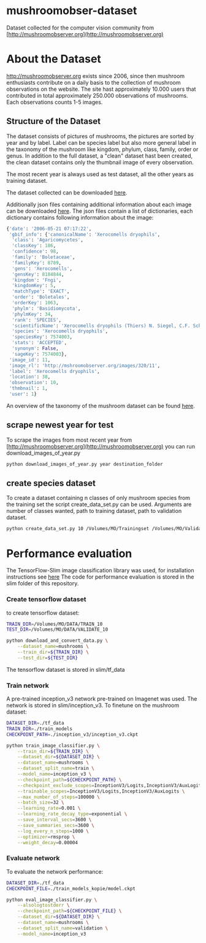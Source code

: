 # mushroomobser-dataset
Dataset collected for the computer vision community from [http://mushroomobserver.org](http://mushroomobserver.org)

# About the Dataset

http://mushroomobserver.org exists since 2006, since then mushroom enthusiasts contribute on a daily basis to the collection of mushroom observations on the website. The site hast approximately 10.000 users that contributed in total approximately 250.000 observations of mushrooms. Each observations counts 1-5 images. 

## Structure of the Dataset
The dataset consists of pictures of mushrooms, the pictures are sorted by year and by label. Label can be species label but also more general label in the taxonomy of the mushroom like kingdom, phylum, class, family, order or genus. 
In addition to the full dataset, a "clean" dataset hast been created, the clean dataset contains only the thumbnail image of every observation.

The most recent year is always used as test dataset, all the other years as training dataset.

The dataset collected can be downloaded [here](https://www.google.com).

Additionally json files containing additional information about each image can be downloaded [here](https://www.google.com). The json files contain a list of dictionaries, each dictionary contains following information about the image:
```python
{'date': '2006-05-21 07:17:22',
 'gbif_info': {'canonicalName': 'Xerocomells dryophils',
  'class': 'Agaricomycetes',
  'classKey': 186,
  'confidence': 98,
  'family': 'Boletaceae',
  'familyKey': 8789,
  'gens': 'Xerocomells',
  'gensKey': 8184844,
  'kingdom': 'Fngi',
  'kingdomKey': 5,
  'matchType': 'EXACT',
  'order': 'Boletales',
  'orderKey': 1063,
  'phylm': 'Basidiomycota',
  'phylmKey': 34,
  'rank': 'SPECIES',
  'scientificName': 'Xerocomells dryophils (Thiers) N. Siegel, C.F. Schwarz & J.L. Frank, 2014',
  'species': 'Xerocomells dryophils',
  'speciesKey': 7574003,
  'stats': 'ACCEPTED',
  'synonym': False,
  'sageKey': 7574003},
 'image_id': 11,
 'image_rl': 'http://mshroomobserver.org/images/320/11',
 'label': 'Xerocomells dryophils',
 'location': 38,
 'observation': 10,
 'thmbnail': 1,
 'user': 1}
```

An overview of the taxonomy of the mushroom dataset can be found [here](https://www.google.com).

## scrape newest year for test
To scrape the images from most recent year from [http://mushroomobserver.org](http://mushroomobserver.org) you can run download_images_of_year.py
```bash
python download_images_of_year.py year destination_folder
```


## create species dataset 

To create a dataset containing n classes of only mushroom species from the training set the script create_data_set.py can be used. Arguments are number of classes wanted, path to training dataset, path to validation dataset.
```bash
python create_data_set.py 10 /Volumes/MO/Trainingset /Volumes/MO/Validationset
```

# Performance evaluation
The TensorFlow-Slim image classification library was used, for installation instructions see [here](https://github.com/tensorflow/models/tree/master/slim)
The code for performance evaluation is stored in the slim folder of this repository. 

### Create tensorflow dataset
to create tensorflow dataset:
```bash
TRAIN_DIR=/Volumes/MO/DATA/TRAIN_10
TEST_DIR=/Volumes/MO/DATA/VALIDATE_10

python download_and_convert_data.py \
    --dataset_name=mushrooms \
    --train_dir=${TRAIN_DIR} \
    --test_dir=${TEST_DIR}
```
The tensorflow dataset is stored in slim/tf_data

### Train network

A pre-trained inception_v3 network pre-trained on Imagenet was used. The network is stored in slim/inception_v3. To finetune on the mushroom dataset:

```bash
DATASET_DIR=./tf_data
TRAIN_DIR=./train_models
CHECKPOINT_PATH=./inception_v3/inception_v3.ckpt

python train_image_classifier.py \
    --train_dir=${TRAIN_DIR} \
    --dataset_dir=${DATASET_DIR} \
    --dataset_name=mushrooms \
    --dataset_split_name=train \
    --model_name=inception_v3 \
    --checkpoint_path=${CHECKPOINT_PATH} \
    --checkpoint_exclude_scopes=InceptionV3/Logits,InceptionV3/AuxLogits \
    --trainable_scopes=InceptionV3/Logits,InceptionV3/AuxLogits \
    --max_number_of_steps=100000 \
  	--batch_size=32 \
  	--learning_rate=0.001 \
  	--learning_rate_decay_type=exponential \
  	--save_interval_secs=3600 \
  	--save_summaries_secs=3600 \
  	--log_every_n_steps=1000 \
  	--optimizer=rmsprop \
 	--weight_decay=0.00004
``` 


### Evaluate network
To evaluate the network performance:
```bash
DATASET_DIR=./tf_data
CHECKPOINT_FILE=./train_models_kopie/model.ckpt

python eval_image_classifier.py \
	--alsologtostderr \
	--checkpoint_path=${CHECKPOINT_FILE} \
	--dataset_dir=${DATASET_DIR} \
	--dataset_name=mushrooms \
	--dataset_split_name=validation \
	--model_name=inception_v3
```
